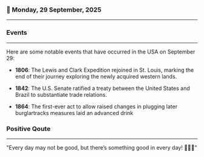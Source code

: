 ### 📅 Monday, 29 September, 2025
------
### Events
------
Here are some notable events that have occurred in the USA on September 29:

- **1806**: The Lewis and Clark Expedition rejoined in St. Louis, marking the end of their journey exploring the newly acquired western lands.
  
- **1842**: The U.S. Senate ratified a treaty between the United States and Brazil to substantiate trade relations.
  
- **1864**: The first-ever act to allow raised changes in plugging later burglartracks measures laid an advanced drink
### Positive Qoute
------
"Every day may not be good, but there’s something good in every day! 🌈😊✨"
